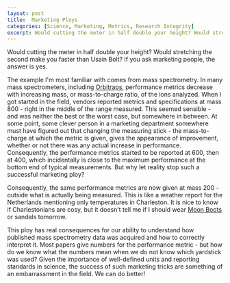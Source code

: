 ```yaml
---
layout: post
title:  Marketing Ploys
categories: [Science, Marketing, Metrics, Research Integrity]
excerpt: Would cutting the meter in half double your height? Would stretching the second make you faster than Usain Bolt? If you ask marketing people, the answer is yes.
---
```


Would cutting the meter in half double your height? Would stretching the second make you faster than Usain Bolt? If you ask marketing people, the answer is yes. 

The example I'm most familiar with comes from mass spectrometry. In many mass spectrometers, including [Orbitraps](https://doi.org/10.1016/j.jasms.2009.01.005), performance metrics decrease with increasing mass, or mass-to-charge ratio, of the ions analyzed. When I got started in the field, vendors reported metrics and specifications at mass 800 - right in the middle of the range measured. This seemed sensible - and was neither the best or the worst case, but somewhere in between. At some point, some clever person in a marketing department somewhere must have figured out that changing the measuring stick - the mass-to-charge at which the metric is given, gives the appearance of improvement, whether or not there was any actual increase in performance. Consequently, the performance metrics started to be reported at 600, then at 400, which incidentally is close to the maximum performance at the bottom end of typical measurements. But why let reality stop such a successful marketing ploy? 

Consequently, the same performance metrics are now given at mass 200 - outside what is actually being measured. This is like a weather report for the Netherlands mentioning only temperatures in Charleston. It is nice to know if Charlestonians are cosy, but it doesn’t tell me if I should wear [Moon Boots](https://en.wikipedia.org/wiki/Moon_Boot) or sandals tomorrow.

This ploy has real consequences for our ability to understand how published mass spectrometry data was acquired and how to correctly interpret it. Most papers give numbers for the performance metric - but how do we know what the numbers mean when we do not know which yardstick was used? Given the importance of well-defined units and reporting standards in science, the success of such marketing tricks are something of an embarrassment in the field. We can do better!
&nbsp;  
&nbsp;  
&nbsp;  
